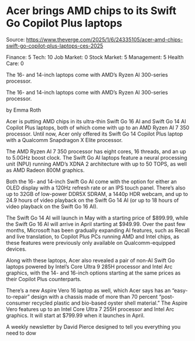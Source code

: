 # Acer brings AMD chips to its Swift Go Copilot Plus laptops

Source: https://www.theverge.com/2025/1/6/24335105/acer-amd-chips-swift-go-copilot-plus-laptops-ces-2025

Finance: 5
Tech: 10
Job Market: 0
Stock Market: 5
Management: 5
Health Care: 0

The 16- and 14-inch laptops come with AMD’s Ryzen AI 300-series processor.

The 16- and 14-inch laptops come with AMD’s Ryzen AI 300-series processor.

by  Emma Roth

Acer is putting AMD chips in its ultra-thin Swift Go 16 AI and Swift Go 14 AI Copilot Plus laptops, both of which come with up to an AMD Ryzen AI 7 350 processor. Until now, Acer only offered its Swift Go 14 Copilot Plus laptop with a Qualcomm Snapdragon X Elite processor.

The AMD Ryzen AI 7 350 processor has eight cores, 16 threads, and an up to 5.0GHz boost clock. The Swift Go AI laptops feature a neural processing unit (NPU) running AMD’s XDNA 2 architecture with up to 50 TOPS, as well as AMD Radeon 800M graphics.

Both the 16- and 14-inch Swift Go AI come with the option for either an OLED display with a 120Hz refresh rate or an IPS touch panel. There’s also up to 32GB of low-power DDR5X SDRAM, a 1440p HDR webcam, and up to 24.9 hours of video playback on the Swift Go 14 AI (or up to 18 hours of video playback on the Swift Go 16 AI).

The Swift Go 14 AI will launch in May with a starting price of $899.99, while the Swift Go 16 AI will arrive in April starting at $949.99. Over the past few months, Microsoft has been gradually expanding AI features, such as Recall and live translation, to Copilot Plus PCs running AMD and Intel chips, as these features were previously only available on Qualcomm-equipped devices.

Along with these laptops, Acer also revealed a pair of non-AI Swift Go laptops powered by Intel’s Core Ultra 9 285H processor and Intel Arc graphics, with the 14- and 16-inch options starting at the same prices as their Copilot Plus counterparts.

There’s a new Aspire Vero 16 laptop as well, which Acer says has an “easy-to-repair” design with a chassis made of more than 70 percent “post-consumer recycled plastic and bio-based oyster shell material.” The Aspire Vero features up to an Intel Core Ultra 7 255H processor and Intel Arc graphics. It will start at $799.99 when it launches in April.

A weekly newsletter by David Pierce designed to tell you everything you need to dow